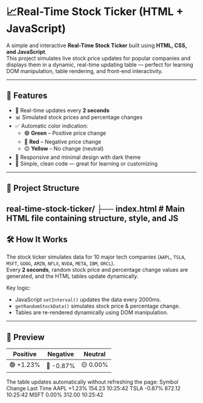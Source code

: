 # 📈Real-Time Stock Ticker (HTML + JavaScript)

A simple and interactive **Real-Time Stock Ticker** built using **HTML, CSS, and JavaScript**.  
This project simulates live stock price updates for popular companies and displays them in a dynamic, real-time updating table — perfect for learning DOM manipulation, table rendering, and front-end interactivity.

---
## 🚀 Features
- 🔄 Real-time updates every **2 seconds**
- 📊 Simulated stock prices and percentage changes
- ✅ Automatic color indication:
  - 🟢 **Green** – Positive price change
  - 🔴 **Red** – Negative price change
  - 🟡 **Yellow** – No change (neutral)
- 📱 Responsive and minimal design with dark theme
- 🧠 Simple, clean code — great for learning or customizing
---
## 📁 Project Structure
real-time-stock-ticker/
├── index.html # Main HTML file containing structure, style, and JS
---
## 🛠️ How It Works
The stock ticker simulates data for 10 major tech companies (`AAPL`, `TSLA`, `MSFT`, `GOOG`, `AMZN`, `NFLX`, `NVDA`, `META`, `IBM`, `ORCL`).  
Every **2 seconds**, random stock price and percentage change values are generated, and the HTML tables update dynamically.

Key logic:
- JavaScript `setInterval()` updates the data every 2000ms.
- `getRandomStockData()` simulates stock price & percentage change.
- Tables are re-rendered dynamically using DOM manipulation.
---
## 📸 Preview
| Positive | Negative | Neutral |
|----------|----------|----------|
| 🟢 +1.23% | 🔴 -0.87% | 🟡 0.00% |

The table updates automatically without refreshing the page:
                      Symbol	      Change	        Last	         Time
                        AAPL	      +1.23%	     154.23	            10:25:42
                       TSLA	      -0.87%	     872.12	            10:25:42
                       MSFT	       0.00%	     312.00	            10:25:42
